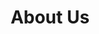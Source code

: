 ---
layout: page
title: About Us
nav: true
nav_order: 11
dropdown: true
children: 
    - title: Organizers
      permalink: /organizers/
    - title: Contact
      permalink: /contact/
---